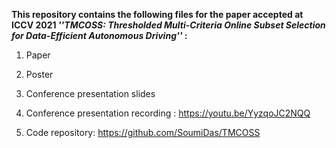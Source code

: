 <b> This repository contains the following files for the paper accepted at ICCV 2021 <i>''TMCOSS: Thresholded Multi-Criteria Online Subset Selection for Data-Efficient Autonomous Driving'' </i>: </b>

1. Paper

2. Poster

3. Conference presentation slides

4. Conference presentation recording : https://youtu.be/YyzqoJC2NQQ

5. Code repository: https://github.com/SoumiDas/TMCOSS
